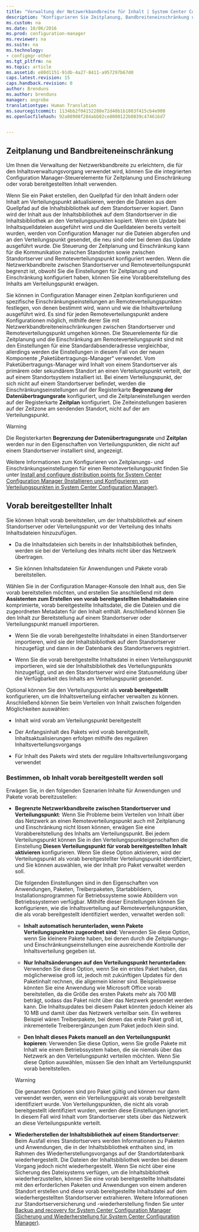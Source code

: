 ```yaml
---
title: "Verwaltung der Netzwerkbandbreite für Inhalt | System Center Configuration Manager"
description: "Konfigurieren Sie Zeitplanung, Bandbreiteneinschränkung und vorab bereitgestellten Inhalt für System Center Configuration Manager."
ms.custom: na
ms.date: 10/06/2016
ms.prod: configuration-manager
ms.reviewer: na
ms.suite: na
ms.technology:
- configmgr-other
ms.tgt_pltfrm: na
ms.topic: article
ms.assetid: e80d1151-91db-4a27-8411-a957297b67d0
caps.latest.revision: 15
caps.handback.revision: 0
author: Brenduns
ms.author: brenduns
manager: angrobe
translationtype: Human Translation
ms.sourcegitcommit: 1134bb2f04152288e72d40b1b1083f415cb4e900
ms.openlocfilehash: 92a08908f284abb02ce8000122b0839c474616d7


---
```


##  <a name="a-namebkmkplanningforthrottlingascheduling-and-throttling"></a><a name="BKMK_PlanningForThrottling"></a>Zeitplanung und Bandbreiteneinschränkung  
 Um Ihnen die Verwaltung der Netzwerkbandbreite zu erleichtern, die für den Inhaltsverwaltungsvorgang verwendet wird, können Sie die integrierten Configuration Manager-Steuerelemente für Zeitplanung und Einschränkung oder vorab bereitgestellten Inhalt verwenden.  

 Wenn Sie ein Paket erstellen, den Quellpfad für den Inhalt ändern oder Inhalt am Verteilungspunkt aktualisieren, werden die Dateien aus dem Quellpfad auf die Inhaltsbibliothek auf dem Standortserver kopiert. Dann wird der Inhalt aus der Inhaltsbibliothek auf dem Standortserver in die Inhaltsbibliothek an den Verteilungspunkten kopiert. Wenn ein Update bei Inhaltsquelldateien ausgeführt wird und die Quelldateien bereits verteilt wurden, werden von Configuration Manager nur die Dateien abgerufen und an den Verteilungspunkt gesendet, die neu sind oder bei denen das Update ausgeführt wurde. Die Steuerung der Zeitplanung und Einschränkung kann für die Kommunikation zwischen Standorten sowie zwischen Standortserver und Remoteverteilungspunkt konfiguriert werden. Wenn die Netzwerkbandbreite zwischen Standortserver und Remoteverteilungspunkt begrenzt ist, obwohl Sie die Einstellungen für Zeitplanung und Einschränkung konfiguriert haben, können Sie eine Vorabbereitstellung des Inhalts am Verteilungspunkt erwägen.  

 Sie können in Configuration Manager einen Zeitplan konfigurieren und spezifische Einschränkungseinstellungen an Remoteverteilungspunkten festlegen, von denen bestimmt wird, wann und wie die Inhaltsverteilung ausgeführt wird. Es sind für jeden Remoteverteilungspunkt andere Konfigurationen möglich, mithilfe derer Sie mit Netzwerkbandbreiteneinschränkungen zwischen Standortserver und Remoteverteilungspunkt umgehen können. Die Steuerelemente für die Zeitplanung und die Einschränkung am Remoteverteilungspunkt sind mit den Einstellungen für eine Standardabsenderadresse vergleichbar, allerdings werden die Einstellungen in diesem Fall von der neuen Komponente „Paketübertragungs-Manager“ verwendet. Vom Paketübertragungs-Manager wird Inhalt von einem Standortserver als primärem oder sekundärem Standort an einen Verteilungspunkt verteilt, der auf einem Standortsystem installiert ist. Bei einem Verteilungspunkt, der sich nicht auf einem Standortserver befindet, werden die Einschränkungseinstellungen auf der Registerkarte **Begrenzung der Datenübertragungsrate** konfiguriert, und die Zeitplaneinstellungen werden auf der Registerkarte **Zeitplan** konfiguriert. Die Zeiteinstellungen basieren auf der Zeitzone am sendenden Standort, nicht auf der am Verteilungspunkt.  

> [!WARNING]  
>  Die Registerkarten **Begrenzung der Datenübertragungsrate** und **Zeitplan** werden nur in den Eigenschaften von Verteilungspunkten, die nicht auf einem Standortserver installiert sind, angezeigt.  

Weitere Informationen zum Konfigurieren von Zeitplanungs- und Einschränkungseinstellungen für einen Remoteverteilungspunkt finden Sie unter [Install and configure distribution points for System Center Configuration Manager (Installieren und Konfigurieren von Verteilungspunkten in System Center Configuration Manager)](/sccm/core/servers/deploy/configure/install-and-configure-distribution-points).  

##  <a name="a-namebkmkprestagingcontentaprestaged-content"></a><a name="BKMK_PrestagingContent"></a>Vorab bereitgestellter Inhalt  
 Sie können Inhalt vorab bereitstellen, um der Inhaltsbibliothek auf einem Standortserver oder Verteilungspunkt vor der Verteilung des Inhalts Inhaltsdateien hinzuzufügen.  

-   Da die Inhaltsdateien sich bereits in der Inhaltsbibliothek befinden, werden sie bei der Verteilung des Inhalts nicht über das Netzwerk übertragen.  

-   Sie können Inhaltsdateien für Anwendungen und Pakete vorab bereitstellen.  

Wählen Sie in der Configuration Manager-Konsole den Inhalt aus, den Sie vorab bereitstellen möchten, und erstellen Sie anschließend mit dem **Assistenten zum Erstellen von vorab bereitgestellten Inhaltsdateien** eine komprimierte, vorab bereitgestellte Inhaltsdatei, die die Dateien und die zugeordneten Metadaten für den Inhalt enthält. Anschließend können Sie den Inhalt zur Bereitstellung auf einem Standortserver oder Verteilungspunkt manuell importieren.  

-   Wenn Sie die vorab bereitgestellte Inhaltsdatei in einen Standortserver importieren, wird sie der Inhaltsbibliothek auf dem Standortserver hinzugefügt und dann in der Datenbank des Standortservers registriert.  

-   Wenn Sie die vorab bereitgestellte Inhaltsdatei in einen Verteilungspunkt importieren, wird sie der Inhaltsbibliothek des Verteilungspunkts hinzugefügt, und an den Standortserver wird eine Statusmeldung über die Verfügbarkeit des Inhalts am Verteilungspunkt gesendet.  

Optional können Sie den Verteilungspunkt als **vorab bereitgestellt** konfigurieren, um die Inhaltsverteilung einfacher verwalten zu können. Anschließend können Sie beim Verteilen von Inhalt zwischen folgenden Möglichkeiten auswählen:  

-   Inhalt wird vorab am Verteilungspunkt bereitgestellt  

-   Der Anfangsinhalt des Pakets wird vorab bereitgestellt, Inhaltsaktualisierungen erfolgen mithilfe des regulären Inhaltsverteilungsvorgangs  

-   Für Inhalt des Pakets wird stets der reguläre Inhaltsverteilungsvorgang verwendet  

###  <a name="a-namebkmkdeterminetoprestagecontentadetermine-whether-to-prestage-content"></a><a name="BKMK_DetermineToPrestageContent"></a>Bestimmen, ob Inhalt vorab bereitgestellt werden soll  
 Erwägen Sie, in den folgenden Szenarien Inhalte für Anwendungen und Pakete vorab bereitzustellen:  

-   **Begrenzte Netzwerkbandbreite zwischen Standortserver und Verteilungspunkt**: Wenn Sie Probleme beim Verteilen von Inhalt über das Netzwerk an einen Remoteverteilungspunkt auch mit Zeitplanung und Einschränkung nicht lösen können, erwägen Sie eine Vorabbereitstellung des Inhalts am Verteilungspunkt. Bei jedem Verteilungspunkt können Sie in den Verteilungspunkteigenschaften die Einstellung **Diesen Verteilungspunkt für vorab bereitgestellten Inhalt aktivieren** konfigurieren. Wenn Sie diese Option aktivieren, wird der Verteilungspunkt als vorab bereitgestellter Verteilungspunkt identifiziert, und Sie können auswählen, wie der Inhalt pro Paket verwaltet werden soll.  

     Die folgenden Einstellungen sind in den Eigenschaften von Anwendungen, Paketen, Treiberpaketen, Startabbildern, Installationsprogrammen für Betriebssysteme sowie Abbildern von Betriebssystemen verfügbar. Mithilfe dieser Einstellungen können Sie konfigurieren, wie die Inhaltsverteilung auf Remoteverteilungspunkten, die als vorab bereitgestellt identifiziert werden, verwaltet werden soll:  

    -   **Inhalt automatisch herunterladen, wenn Pakete Verteilungspunkten zugeordnet sind**: Verwenden Sie diese Option, wenn Sie kleinere Pakete haben, bei denen durch die Zeitplanungs- und Einschränkungseinstellungen eine ausreichende Kontrolle der Inhaltsverteilung gegeben ist.  

    -   **Nur Inhaltsänderungen auf den Verteilungspunkt herunterladen**: Verwenden Sie diese Option, wenn Sie ein erstes Paket haben, das möglicherweise groß ist, jedoch mit zukünftigen Updates für den Paketinhalt rechnen, die allgemein kleiner sind. Beispielsweise könnten Sie eine Anwendung wie Microsoft Office vorab bereitstellen, da die Größe des ersten Pakets mehr als 700 MB beträgt, sodass das Paket nicht über das Netzwerk gesendet werden kann. Die Inhaltsupdates bei diesem Paket könnten jedoch kleiner als 10 MB und damit über das Netzwerk verteilbar sein. Ein weiteres Beispiel wären Treiberpakete, bei denen das erste Paket groß ist, inkrementelle Treiberergänzungen zum Paket jedoch klein sind.  

    -   **Den Inhalt dieses Pakets manuell an den Verteilungspunkt kopieren**: Verwenden Sie diese Option, wenn Sie große Pakete mit Inhalt wie einem Betriebssystem haben, die sie niemals über das Netzwerk an den Verteilungspunkt verteilen möchten. Wenn Sie diese Option auswählen, müssen Sie den Inhalt am Verteilungspunkt vorab bereitstellen.  

    > [!WARNING]  
    >  Die genannten Optionen sind pro Paket gültig und können nur dann verwendet werden, wenn ein Verteilungspunkt als vorab bereitgestellt identifiziert wurde. Von Verteilungspunkten, die nicht als vorab bereitgestellt identifiziert wurden, werden diese Einstellungen ignoriert. In diesem Fall wird Inhalt vom Standortserver stets über das Netzwerk an diese Verteilungspunkte verteilt.  

-   **Wiederherstellen der Inhaltsbibliothek auf einem Standortserver**: Beim Ausfall eines Standortservers werden Informationen zu Paketen und Anwendungen, die in der Inhaltsbibliothek enthalten sind, im Rahmen des Wiederherstellungsvorgangs auf der Standortdatenbank wiederhergestellt. Die Dateien der Inhaltsbibliothek werden bei diesem Vorgang jedoch nicht wiederhergestellt. Wenn Sie nicht über eine Sicherung des Dateisystems verfügen, um die Inhaltsbibliothek wiederherzustellen, können Sie eine vorab bereitgestellte Inhaltsdatei mit den erforderlichen Paketen und Anwendungen von einem anderen Standort erstellen und diese vorab bereitgestellte Inhaltsdatei auf dem wiederhergestellten Standortserver extrahieren. Weitere Informationen zur Standortserversicherung und -wiederherstellung finden Sie unter [Backup and recovery for System Center Configuration Manager (Sicherung und Wiederherstellung für System Center Configuration Manager)](/sccm/protect/understand/backup-and-recovery).  



<!--HONumber=Nov16_HO1-->


